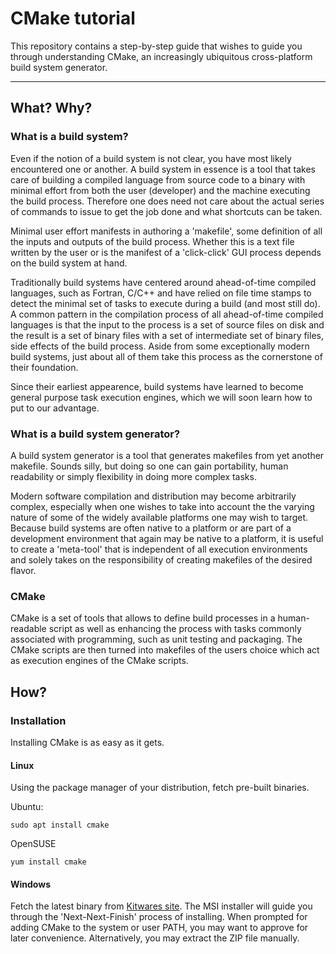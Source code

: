 # CMake tutorial


This repository contains a step-by-step guide that wishes to guide you through understanding CMake, an increasingly ubiquitous cross-platform build system generator.

----------

## What? Why?

### What is a build system?

Even if the notion of a build system is not clear, you have most likely encountered one or another. A build system in essence is a tool that takes care of building a compiled language from source code to a binary with minimal effort from both the user (developer) and the machine executing the build process. Therefore one does need not care about the actual series of commands to issue to get the job done and what shortcuts can be taken.

Minimal user effort manifests in authoring a 'makefile', some definition of all the inputs and outputs of the build process. Whether this is a text file written by the user or is the manifest of a 'click-click' GUI process depends on the build system at hand.

Traditionally build systems have centered around ahead-of-time compiled languages, such as Fortran, C/C++ and have relied on file time stamps to detect the minimal set of tasks to execute during a build (and most still do). A common pattern in the compilation process of all ahead-of-time compiled languages is that the input to the process is a set of source files on disk and the result is a set of binary files with a set of intermediate set of binary files, side effects of the build process. Aside from some exceptionally modern build systems, just about all of them take this process as the cornerstone of their foundation.

Since their earliest appearence, build systems have learned to become general purpose task execution engines, which we will soon learn how to put to our advantage.

### What is a build system generator?

A build system generator is a tool that generates makefiles from yet another makefile. Sounds silly, but doing so one can gain portability, human readability or simply flexibility in doing more complex tasks.

Modern software compilation and distribution may become arbitrarily complex, especially when one wishes to take into account the the varying nature of some of the widely available platforms one may wish to target. Because build systems are often native to a platform or are part of a development environment that again may be native to a platform, it is useful to create a 'meta-tool' that is independent of all execution environments and solely takes on the responsibility of creating makefiles of the desired flavor.

### CMake

CMake is a set of tools that allows to define build processes in a human-readable script as well as enhancing the process with tasks commonly associated with programming, such as unit testing and packaging. The CMake scripts are then turned into makefiles of the users choice which act as execution engines of the CMake scripts.

## How?

### Installation

Installing CMake is as easy as it gets.

#### Linux

Using the package manager of your distribution, fetch pre-built binaries.

Ubuntu:
```
sudo apt install cmake
```
OpenSUSE
```
yum install cmake
```

#### Windows

Fetch the latest binary from [Kitwares site](https://cmake.org/download/). The MSI installer will guide you through the 'Next-Next-Finish' process of installing. When prompted for adding CMake to the system or user PATH, you may want to approve for later convenience. Alternatively, you may extract the ZIP file manually.